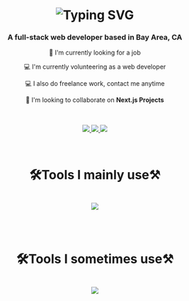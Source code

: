 <h1 align="center">
  <img src="https://readme-typing-svg.herokuapp.com?font=Fira+Code&size=30&pause=1000&color=7A919F&center=true&width=435&lines=Hello!%F0%9F%91%8B+I'm+Jamie!" alt="Typing SVG" />
</h1>

<h3 align="center">A full-stack web developer based in Bay Area, CA</h3>

<div align="center">
  <p>💼 I'm currently looking for a job</p>
  <p>💻 I'm currently volunteering as a web developer</p>
  <p>💻 I also do freelance work, contact me anytime</p>
  <p>🤝 I'm looking to collaborate on <b>Next.js Projects</b></p>
</div>
<br />
<br />
<div align="center"> 
  <a href="mailto:jaydee12347@gmail.com">
    <img src="https://img.shields.io/badge/Gmail-e8e8e8?style=for-the-badge&logo=gmail&logoColor=red" />
  </a>
  <a href="https://linkedin.com/in/jamie-jung-812768100" target="_blank">
    <img src="https://img.shields.io/badge/LinkedIn-157dba?style=for-the-badge&logo=linkedin&logoColor=white" target="_blank" />
  </a>
  <a href="jamiejung.me" target="_blank">
     <img src="https://img.shields.io/badge/Portfolio-97b7c9?style=for-the-badge&logo=todoist&logoColor=white" target="_blank" /> <!-- sqlite, safari, google-chrome are other good icon options -->
  </a>
</div>
<br />
<br />
<h1 align="center">
  🛠Tools I mainly use⚒
</h1>
<br />
<div align="center">
  <img src="https://skillicons.dev/icons?i=nextjs,react,js,ts,java,html,css,mysql,aws,figma,git,github,ps" />
</div>
<br />
<br />
<br />
<h1 align="center">
  🛠Tools I sometimes use⚒
</h1>
<br />
<div align="center">
  <img src="https://skillicons.dev/icons?i=python,sqlite,androidstudio,kotlin,maven,gradle,arduino,cs,cpp,firebase" />
</div>
<br />


